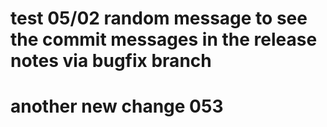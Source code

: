 # test 05/02 random message to see the commit messages in the release notes via bugfix branch


# another new change 053